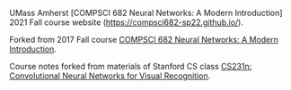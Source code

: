UMass Amherst [COMPSCI 682 Neural Networks: A Modern Introduction] 2021 Fall course website (https://compsci682-sp22.github.io/).

Forked from 2017 Fall course [COMPSCI 682 Neural Networks: A Modern Introduction](https://compsci682.github.io/).

Course notes forked from materials of Stanford CS class [CS231n: Convolutional Neural Networks for Visual Recognition](http://vision.stanford.edu/teaching/cs231n/). 
